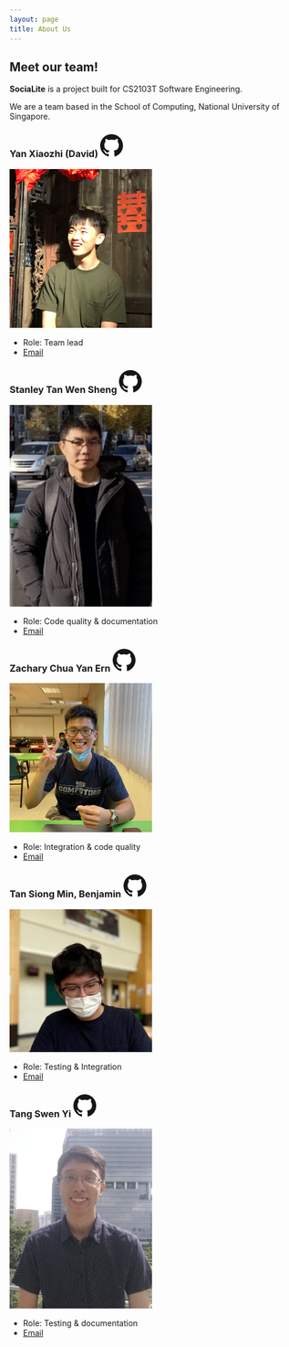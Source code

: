 ```yaml
---
layout: page
title: About Us
---
```


## Meet our team!

**SociaLite** is a project built for CS2103T Software Engineering.

We are a team based in the School of Computing, National University of Singapore.

### Yan Xiaozhi (David) [<img src="images/github-icon.png" width="40px">](https://github.com/david-eom)

<img src="images/david-eom.png" width="250px">

* Role: Team lead
* [Email](mailto:yan_xiaozhi@u.nus.edu)

### Stanley Tan Wen Sheng [<img src="images/github-icon.png" width="40px">](https://github.com/stanley-1)

<img src="images/stanley-1.png" width="250px">

* Role: Code quality & documentation
* [Email](mailto:stanley.tan@u.nus.edu)

### Zachary Chua Yan Ern [<img src="images/github-icon.png" width="40px">](https://github.com/Zacchua)

<img src="images/zacchua.png" width="250px">

* Role: Integration & code quality
* [Email](mailto:e0543984@u.nus.edu)

### Tan Siong Min, Benjamin [<img src="images/github-icon.png" width="40px">](https://github.com/bnjmnt4n)

<img src="images/bnjmnt4n.png" width="250px">

* Role: Testing & Integration
* [Email](mailto:benjamint@u.nus.edu)

### Tang Swen Yi [<img src="images/github-icon.png" width="40px">](https://github.com/EssWhyy)

<img src="images/esswhyy.png" width="250px">

* Role: Testing & documentation
* [Email](mailto:e0532612@u.nus.edu)

